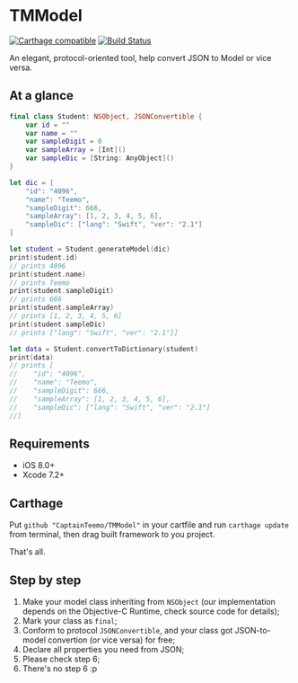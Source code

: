 # TMModel
[![Carthage compatible](https://img.shields.io/badge/Carthage-compatible-4BC51D.svg?style=flat)](https://github.com/Carthage/Carthage)
[![Build Status](https://travis-ci.org/CaptainTeemo/TMModel.svg?branch=master)](https://travis-ci.org/CaptainTeemo/TMModel)

An elegant, protocol-oriented tool, help convert JSON to Model or vice versa.


## At a glance
```swift
final class Student: NSObject, JSONConvertible {
    var id = ""
    var name = ""
    var sampleDigit = 0
    var sampleArray = [Int]()
    var sampleDic = [String: AnyObject]()
}

let dic = [
    "id": "4096",
    "name": "Teemo",
    "sampleDigit": 666,
    "sampleArray": [1, 2, 3, 4, 5, 6],
    "sampleDic": ["lang": "Swift", "ver": "2.1"]
]

let student = Student.generateModel(dic)
print(student.id)
// prints 4096
print(student.name)
// prints Teemo
print(student.sampleDigit)
// prints 666
print(student.sampleArray)
// prints [1, 2, 3, 4, 5, 6]
print(student.sampleDic)
// prints ["lang": "Swift", "ver": "2.1"]]

let data = Student.convertToDictionary(student)
print(data)
// prints [
//    "id": "4096",
//    "name": "Teemo",
//    "sampleDigit": 666,
//    "sampleArray": [1, 2, 3, 4, 5, 6],
//    "sampleDic": ["lang": "Swift", "ver": "2.1"]
//]
```
## Requirements
* iOS 8.0+
* Xcode 7.2+

## Carthage
Put `github "CaptainTeemo/TMModel"` in your cartfile and run `carthage update` from terminal, then drag built framework to you project.

That's all.

## Step by step
1. Make your model class inheriting from `NSObject` (our implementation depends on the Objective-C Runtime, check source code for details);
2. Mark your class as `final`;
3. Conform to protocol `JSONConvertible`, and your class got JSON-to-model convertion (or vice versa) for free;
4. Declare all properties you need from JSON;
5. Please check step 6;
6. There's no step 6 :p


